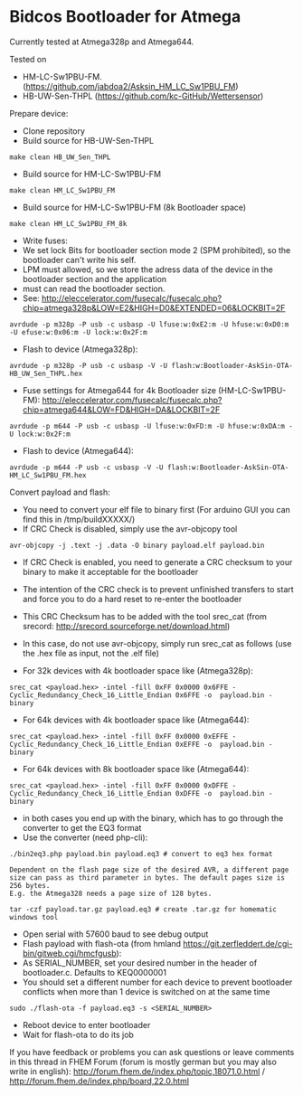 Bidcos Bootloader for Atmega
============================

Currently tested at Atmega328p and Atmega644.

Tested on
* HM-LC-Sw1PBU-FM. (https://github.com/jabdoa2/Asksin_HM_LC_Sw1PBU_FM)
* HB-UW-Sen-THPL (https://github.com/kc-GitHub/Wettersensor)

Prepare device:
* Clone repository
* Build source for HB-UW-Sen-THPL
```
make clean HB_UW_Sen_THPL
```

* Build source for HM-LC-Sw1PBU-FM
```
make clean HM_LC_Sw1PBU_FM
```
* Build source for HM-LC-Sw1PBU-FM (8k Bootloader space)
```
make clean HM_LC_Sw1PBU_FM_8k
```

* Write fuses:
* We set lock Bits for bootloader section mode 2 (SPM prohibited), so the bootloader can't write his self.
* LPM must allowed, so we store the adress data of the device in the bootloader section and the application
* must can read the bootloader section.
* See: http://eleccelerator.com/fusecalc/fusecalc.php?chip=atmega328p&LOW=E2&HIGH=D0&EXTENDED=06&LOCKBIT=2F
```
avrdude -p m328p -P usb -c usbasp -U lfuse:w:0xE2:m -U hfuse:w:0xD0:m -U efuse:w:0x06:m -U lock:w:0x2F:m
```
* Flash to device (Atmega328p):
```
avrdude -p m328p -P usb -c usbasp -V -U flash:w:Bootloader-AskSin-OTA-HB_UW_Sen_THPL.hex
```


* Fuse settings for Atmega644 for 4k Bootloader size (HM-LC-Sw1PBU-FM):
http://eleccelerator.com/fusecalc/fusecalc.php?chip=atmega644&LOW=FD&HIGH=DA&LOCKBIT=2F
```
avrdude -p m644 -P usb -c usbasp -U lfuse:w:0xFD:m -U hfuse:w:0xDA:m -U lock:w:0x2F:m
```

* Flash to device (Atmega644):
```
avrdude -p m644 -P usb -c usbasp -V -U flash:w:Bootloader-AskSin-OTA-HM_LC_Sw1PBU_FM.hex
```

Convert payload and flash:
* You need to convert your elf file to binary first (For arduino GUI you can find this in /tmp/buildXXXXX/)
* If CRC Check is disabled, simply use the avr-objcopy tool
```
avr-objcopy -j .text -j .data -O binary payload.elf payload.bin
```
* If CRC Check is enabled, you need to generate a CRC checksum to your binary to make it acceptable for the bootloader
* The intention of the CRC check is to prevent unfinished transfers to start and force you to do a hard reset to re-enter the bootloader
* This CRC Checksum has to be added with the tool srec_cat (from srecord: http://srecord.sourceforge.net/download.html)
* In this case, do not use avr-objcopy, simply run srec_cat as follows (use the .hex file as input, not the .elf file)

* For 32k devices with 4k bootloader space like (Atmega328p):
```
srec_cat <payload.hex> -intel -fill 0xFF 0x0000 0x6FFE -Cyclic_Redundancy_Check_16_Little_Endian 0x6FFE -o  payload.bin -binary
```

* For 64k devices with 4k bootloader space like (Atmega644):
```
srec_cat <payload.hex> -intel -fill 0xFF 0x0000 0xEFFE -Cyclic_Redundancy_Check_16_Little_Endian 0xEFFE -o  payload.bin -binary
```

* For 64k devices with 8k bootloader space like (Atmega644):
```
srec_cat <payload.hex> -intel -fill 0xFF 0x0000 0xDFFE -Cyclic_Redundancy_Check_16_Little_Endian 0xDFFE -o  payload.bin -binary
```

* in both cases you end up with the binary, which has to go through the converter to get the EQ3 format
* Use the converter (need php-cli):
```
./bin2eq3.php payload.bin payload.eq3 # convert to eq3 hex format

Dependent on the flash page size of the desired AVR, a different page size can pass as third parameter in bytes. The default pages size is 256 bytes.
E.g. the Atmega328 needs a page size of 128 bytes.

tar -czf payload.tar.gz payload.eq3 # create .tar.gz for homematic windows tool
```
* Open serial with 57600 baud to see debug output
* Flash payload with flash-ota (from hmland https://git.zerfleddert.de/cgi-bin/gitweb.cgi/hmcfgusb):
* As SERIAL_NUMBER, set your desired number in the header of bootloader.c. Defaults to KEQ0000001
* You should set a different number for each device to prevent bootloader conflicts when more than 1 device is switched on at the same time
```
sudo ./flash-ota -f payload.eq3 -s <SERIAL_NUMBER>
```
* Reboot device to enter bootloader
* Wait for flash-ota to do its job

If you have feedback or problems you can ask questions or leave comments in this thread in FHEM Forum (forum is mostly german but you may also write in english): http://forum.fhem.de/index.php/topic,18071.0.html / http://forum.fhem.de/index.php/board,22.0.html

